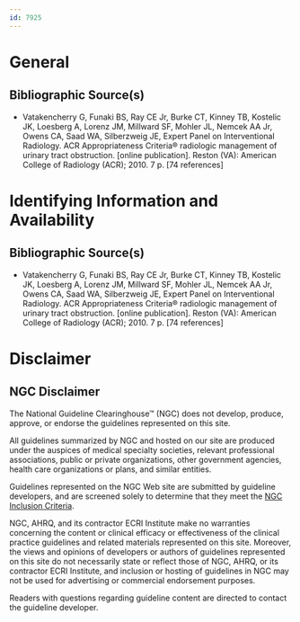 ```yaml
---
id: 7925
---
```


# General

## Bibliographic Source(s)

- Vatakencherry G, Funaki BS, Ray CE Jr, Burke CT, Kinney TB, Kostelic JK, Loesberg A, Lorenz JM, Millward SF, Mohler JL, Nemcek AA Jr, Owens CA, Saad WA, Silberzweig JE, Expert Panel on Interventional Radiology. ACR Appropriateness Criteria® radiologic management of urinary tract obstruction. [online publication]. Reston (VA): American College of Radiology (ACR); 2010. 7 p. [74 references]

# Identifying Information and Availability

## Bibliographic Source(s)

- Vatakencherry G, Funaki BS, Ray CE Jr, Burke CT, Kinney TB, Kostelic JK, Loesberg A, Lorenz JM, Millward SF, Mohler JL, Nemcek AA Jr, Owens CA, Saad WA, Silberzweig JE, Expert Panel on Interventional Radiology. ACR Appropriateness Criteria® radiologic management of urinary tract obstruction. [online publication]. Reston (VA): American College of Radiology (ACR); 2010. 7 p. [74 references]

# Disclaimer

## NGC Disclaimer

The National Guideline Clearinghouse™ (NGC) does not develop, produce, approve, or endorse the guidelines represented on this site.

All guidelines summarized by NGC and hosted on our site are produced under the auspices of medical specialty societies, relevant professional associations, public or private organizations, other government agencies, health care organizations or plans, and similar entities.

Guidelines represented on the NGC Web site are submitted by guideline developers, and are screened solely to determine that they meet the [NGC Inclusion Criteria](/help-and-about/summaries/inclusion-criteria).

NGC, AHRQ, and its contractor ECRI Institute make no warranties concerning the content or clinical efficacy or effectiveness of the clinical practice guidelines and related materials represented on this site. Moreover, the views and opinions of developers or authors of guidelines represented on this site do not necessarily state or reflect those of NGC, AHRQ, or its contractor ECRI Institute, and inclusion or hosting of guidelines in NGC may not be used for advertising or commercial endorsement purposes.

Readers with questions regarding guideline content are directed to contact the guideline developer.

